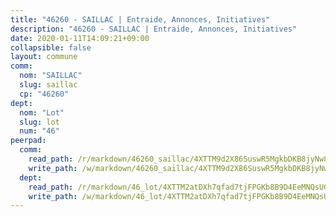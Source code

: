 ```yaml
---
title: "46260 - SAILLAC | Entraide, Annonces, Initiatives"
description: "46260 - SAILLAC | Entraide, Annonces, Initiatives"
date: 2020-01-11T14:09:21+09:00
collapsible: false
layout: commune
comm:
  nom: "SAILLAC"
  slug: saillac
  cp: "46260"
dept:
  nom: "Lot"
  slug: lot
  num: "46"
peerpad:
  comm:
    read_path: /r/markdown/46260_saillac/4XTTM9d2X86SuswR5MgkbDKB8jyNw8jYMW1iTsLp1xo7YZxQ6
    write_path: /w/markdown/46260_saillac/4XTTM9d2X86SuswR5MgkbDKB8jyNw8jYMW1iTsLp1xo7YZxQ6-K3TgU2N1aRTtzBrHJpcKpTyAfUTuVWVCvp84Vmt1MrNFLEsdwLDDswLm8zHijAkNxNbovAYy7QPj4Tk5uJrjarEWZXVvB63WDpEqqbuXkeoGY5AFdqzbaRWyMXgWnj2oWCvr4GtN
  dept:
    read_path: /r/markdown/46_lot/4XTTM2atDXh7qfad7tjFPGKb8B9D4EeMNQsUG7H6r5PvcsmQY
    write_path: /w/markdown/46_lot/4XTTM2atDXh7qfad7tjFPGKb8B9D4EeMNQsUG7H6r5PvcsmQY-K3TgUvJaCyZvzJ7KFBouD3E9Db8SxVd6F9MJ4VM5wtYfGyhK8U9f2jgCEG1ZP5QbGj9NK2WPVZdPjtw9bJHLE1PoGwVsSft8aSDsZrWh6CwkugjgRfbWWHf5TabrG7vmtM7v9WUc
---
```


